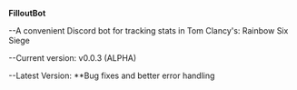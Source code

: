 ****FilloutBot****

--A convenient Discord bot for tracking stats in Tom Clancy's: Rainbow Six Siege


--Current version: v0.0.3 (ALPHA) 


--Latest Version:
	**Bug fixes and better error handling

